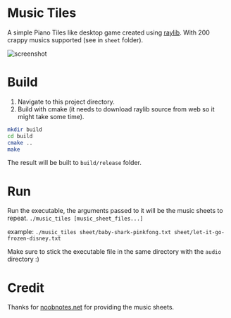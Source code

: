 # Music Tiles
A simple Piano Tiles like desktop game created using [raylib](https://github.com/raysan5/raylib/). With 200 crappy musics supported (see in `sheet` folder).

![screenshot](https://user-images.githubusercontent.com/31496021/100824993-13622200-3492-11eb-897c-993f9f267194.gif)

# Build
1. Navigate to this project directory.
2. Build with cmake (it needs to download raylib source from web so it might take some time).
```sh
mkdir build
cd build
cmake ..
make
```
The result will be built to `build/release` folder.

# Run
Run the executable, the arguments passed to it will be the music sheets to repeat.
`./music_tiles [music_sheet_files...]`

example:
`./music_tiles sheet/baby-shark-pinkfong.txt sheet/let-it-go-frozen-disney.txt`

Make sure to stick the executable file in the same directory with the `audio` directory :)

# Credit
Thanks for [noobnotes.net](https://noobnotes.net/) for providing the music sheets.
